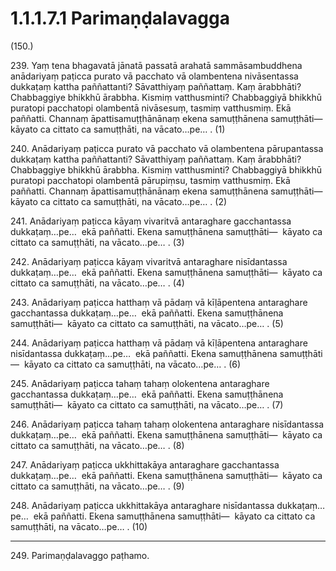

# 1.1.1.7.1 Parimaṇḍalavagga






(150.)

239\. Yaṃ tena bhagavatā jānatā passatā arahatā sammāsambuddhena anādariyaṃ paṭicca purato vā pacchato vā olambentena nivāsentassa dukkaṭaṃ kattha paññattanti? Sāvatthiyaṃ paññattaṃ. Kaṃ ārabbhāti? Chabbaggiye bhikkhū ārabbha. Kismiṃ vatthusminti? Chabbaggiyā bhikkhū puratopi pacchatopi olambentā nivāsesuṃ, tasmiṃ vatthusmiṃ. Ekā paññatti. Channaṃ āpattisamuṭṭhānānaṃ ekena samuṭṭhānena samuṭṭhāti—  kāyato ca cittato ca samuṭṭhāti, na vācato…pe… . (1)

240\. Anādariyaṃ paṭicca purato vā pacchato vā olambentena pārupantassa dukkaṭaṃ kattha paññattanti? Sāvatthiyaṃ paññattaṃ. Kaṃ ārabbhāti? Chabbaggiye bhikkhū ārabbha. Kismiṃ vatthusminti? Chabbaggiyā bhikkhū puratopi pacchatopi olambentā pārupiṃsu, tasmiṃ vatthusmiṃ. Ekā paññatti. Channaṃ āpattisamuṭṭhānānaṃ ekena samuṭṭhānena samuṭṭhāti—  kāyato ca cittato ca samuṭṭhāti, na vācato…pe… . (2)

241\. Anādariyaṃ paṭicca kāyaṃ vivaritvā antaraghare gacchantassa dukkaṭaṃ…pe…  ekā paññatti. Ekena samuṭṭhānena samuṭṭhāti—  kāyato ca cittato ca samuṭṭhāti, na vācato…pe… . (3)

242\. Anādariyaṃ paṭicca kāyaṃ vivaritvā antaraghare nisīdantassa dukkaṭaṃ…pe…  ekā paññatti. Ekena samuṭṭhānena samuṭṭhāti—  kāyato ca cittato ca samuṭṭhāti, na vācato…pe… . (4)

243\. Anādariyaṃ paṭicca hatthaṃ vā pādaṃ vā kīḷāpentena antaraghare gacchantassa dukkaṭaṃ…pe…  ekā paññatti. Ekena samuṭṭhānena samuṭṭhāti—  kāyato ca cittato ca samuṭṭhāti, na vācato…pe… . (5)

244\. Anādariyaṃ paṭicca hatthaṃ vā pādaṃ vā kīḷāpentena antaraghare nisīdantassa dukkaṭaṃ…pe…  ekā paññatti. Ekena samuṭṭhānena samuṭṭhāti—  kāyato ca cittato ca samuṭṭhāti, na vācato…pe… . (6)

245\. Anādariyaṃ paṭicca tahaṃ tahaṃ olokentena antaraghare gacchantassa dukkaṭaṃ…pe…  ekā paññatti. Ekena samuṭṭhānena samuṭṭhāti—  kāyato ca cittato ca samuṭṭhāti, na vācato…pe… . (7)

246\. Anādariyaṃ paṭicca tahaṃ tahaṃ olokentena antaraghare nisīdantassa dukkaṭaṃ…pe…  ekā paññatti. Ekena samuṭṭhānena samuṭṭhāti—  kāyato ca cittato ca samuṭṭhāti, na vācato…pe… . (8)

247\. Anādariyaṃ paṭicca ukkhittakāya antaraghare gacchantassa dukkaṭaṃ…pe…  ekā paññatti. Ekena samuṭṭhānena samuṭṭhāti—  kāyato ca cittato ca samuṭṭhāti, na vācato…pe… . (9)

248\. Anādariyaṃ paṭicca ukkhittakāya antaraghare nisīdantassa dukkaṭaṃ…pe…  ekā paññatti. Ekena samuṭṭhānena samuṭṭhāti—  kāyato ca cittato ca samuṭṭhāti, na vācato…pe… . (10)

---

249\. Parimaṇḍalavaggo paṭhamo.





